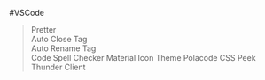 #VSCode  
>Pretter  
>Auto Close Tag  
>Auto Rename Tag  
>Code Spell Checker
>Material Icon Theme
>Polacode
>CSS Peek
>Thunder Client
>

